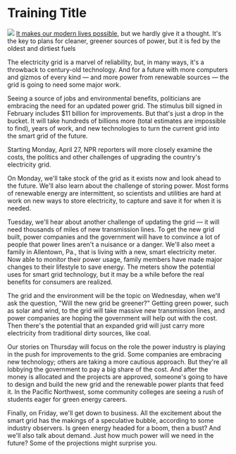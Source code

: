 <h1>Training Title</h1>
<img src="https://cloud.githubusercontent.com/assets/15171389/10567744/63bfd4a8-75da-11e5-84c3-c84a6272f7a2.png"/>
<a href="#Jump1">It makes our modern lives possible</a>, but we hardly give it a thought. It's the key to plans for cleaner, greener sources of power, but it is fed by the oldest and dirtiest fuels

The electricity grid is a marvel of reliability, but, in many ways, it's a throwback to century-old technology. And for a future with more computers and gizmos of every kind — and more power from renewable sources — the grid is going to need some major work.

Seeing a source of jobs and environmental benefits, politicians are embracing the need for an updated power grid. The stimulus bill signed in February includes $11 billion for improvements. But that's just a drop in the bucket. It will take hundreds of billions more (total estimates are impossible to find), years of work, and new technologies to turn the current grid into the smart grid of the future.

Starting Monday, April 27, NPR reporters will more closely examine the costs, the politics and other challenges of upgrading the country's electricity grid.

On Monday, we'll take stock of the grid as it exists now and look ahead to the future. We'll also learn about the challenge of storing power. Most forms of renewable energy are intermittent, so scientists and utilities are hard at work on new ways to store electricity, to capture and save it for when it is needed.

Tuesday, we'll hear about another challenge of updating the grid — it will need thousands of miles of new transmission lines. To get the new grid built, power companies and the government will have to convince a lot of people that power lines aren't a nuisance or a danger. We'll also meet a family in Allentown, Pa., that is living with a new, smart electricity meter. Now able to monitor their power usage, family members have made major changes to their lifestyle to save energy. The meters show the potential uses for smart grid technology, but it may be a while before the real benefits for consumers are realized.

The grid and the environment will be the topic on Wednesday, when we'll ask the question, "Will the new grid be greener?" Getting green power, such as solar and wind, to the grid will take massive new transmission lines, and power companies are hoping the government will help out with the cost. Then there's the potential that an expanded grid will just carry more electricity from traditional dirty sources, like coal.

<a name="Jump1"></a>Our stories on Thursday will focus on the role the power industry is playing in the push for improvements to the grid. Some companies are embracing new technology; others are taking a more cautious approach. But they're all lobbying the government to pay a big share of the cost. And after the money is allocated and the projects are approved, someone's going to have to design and build the new grid and the renewable power plants that feed it. In the Pacific Northwest, some community colleges are seeing a rush of students eager for green energy careers.

Finally, on Friday, we'll get down to business. All the excitement about the smart grid has the makings of a speculative bubble, according to some industry observers. Is green energy headed for a boom, then a bust? And we'll also talk about demand. Just how much power will we need in the future? Some of the projections might surprise you.
